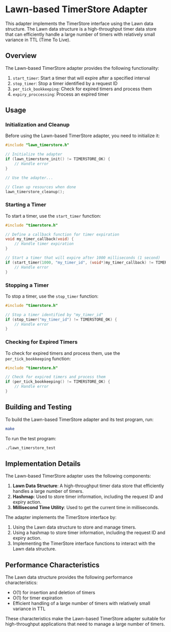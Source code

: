 # Lawn-based TimerStore Adapter

This adapter implements the TimerStore interface using the Lawn data structure. The Lawn data structure is a high-throughput timer data store that can efficiently handle a large number of timers with relatively small variance in TTL (Time To Live).

## Overview

The Lawn-based TimerStore adapter provides the following functionality:

1. `start_timer`: Start a timer that will expire after a specified interval
2. `stop_timer`: Stop a timer identified by a request ID
3. `per_tick_bookkeeping`: Check for expired timers and process them
4. `expiry_proccessing`: Process an expired timer

## Usage

### Initialization and Cleanup

Before using the Lawn-based TimerStore adapter, you need to initialize it:

```c
#include "lawn_timerstore.h"

// Initialize the adapter
if (lawn_timerstore_init() != TIMERSTORE_OK) {
    // Handle error
}

// Use the adapter...

// Clean up resources when done
lawn_timerstore_cleanup();
```

### Starting a Timer

To start a timer, use the `start_timer` function:

```c
#include "timerstore.h"

// Define a callback function for timer expiration
void my_timer_callback(void) {
    // Handle timer expiration
}

// Start a timer that will expire after 1000 milliseconds (1 second)
if (start_timer(1000, "my_timer_id", (void*)my_timer_callback) != TIMERSTORE_OK) {
    // Handle error
}
```

### Stopping a Timer

To stop a timer, use the `stop_timer` function:

```c
#include "timerstore.h"

// Stop a timer identified by "my_timer_id"
if (stop_timer("my_timer_id") != TIMERSTORE_OK) {
    // Handle error
}
```

### Checking for Expired Timers

To check for expired timers and process them, use the `per_tick_bookkeeping` function:

```c
#include "timerstore.h"

// Check for expired timers and process them
if (per_tick_bookkeeping() != TIMERSTORE_OK) {
    // Handle error
}
```

## Building and Testing

To build the Lawn-based TimerStore adapter and its test program, run:

```bash
make
```

To run the test program:

```bash
./lawn_timerstore_test
```

## Implementation Details

The Lawn-based TimerStore adapter uses the following components:

1. **Lawn Data Structure**: A high-throughput timer data store that efficiently handles a large number of timers.
2. **Hashmap**: Used to store timer information, including the request ID and expiry action.
3. **Millisecond Time Utility**: Used to get the current time in milliseconds.

The adapter implements the TimerStore interface by:

1. Using the Lawn data structure to store and manage timers.
2. Using a hashmap to store timer information, including the request ID and expiry action.
3. Implementing the TimerStore interface functions to interact with the Lawn data structure.

## Performance Characteristics

The Lawn data structure provides the following performance characteristics:

- O(1) for insertion and deletion of timers
- O(1) for timer expiration
- Efficient handling of a large number of timers with relatively small variance in TTL

These characteristics make the Lawn-based TimerStore adapter suitable for high-throughput applications that need to manage a large number of timers. 